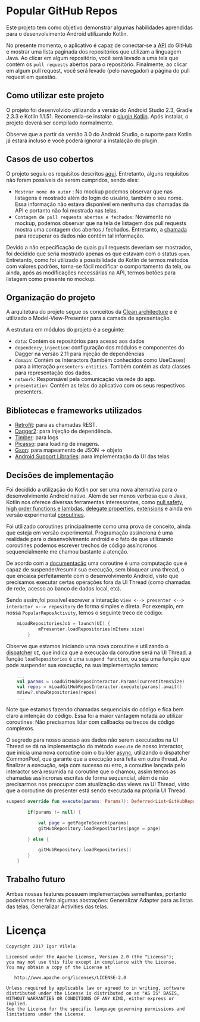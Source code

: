 # Popular GitHub Repos

Este projeto tem como objetivo demonstrar algumas habilidades aprendidas para o desenvolvimento Android utilizando Kotlin.

No presente momento, o aplicativo é capaz de conectar-se a [API](https://developer.github.com/v3/) do GitHub e mostrar uma lista paginada dos repositórios que utilizam a linguagem Java. Ao clicar em algum repositório, você será levado a uma tela que contém os `pull requests` abertos para o repositório. Finalmente, ao clicar em algum pull request, você será levado (pelo navegador) a página do pull request em questão.

## Como utilizar este projeto

O projeto foi desenvolvido utilizando a versão do Android Studio 2.3, Gradle 2.3.3 e Kotlin 1.1.51. Recomenda-se instalar o [plugin Kotlin](https://kotlinlang.org/docs/tutorials/kotlin-android.html). Após instalar, o projeto deverá ser compilado normalmente. 

Observe que a partir da versão 3.0 do Android Studio, o suporte para Kotlin já estará incluso e você poderá ignorar a instalação do plugin.

## Casos de uso cobertos

O projeto seguiu os requisitos descritos [aqui](https://github.com/appprova/desafio-mobile-android/blob/master/README.md). Entretanto, alguns requisitos não foram possíveis de serem cumpridos, sendo eles:

- `Mostrar nome do autor` : No mockup podemos observar que nas listagens é mostrado além do login do usuário, também o seu nome. Essa informação não estava disponível em nenhuma das chamadas da API e portanto não foi mostrada nas telas.
- `Contagem de pull requests abertos e fechados`: Novamente no mockup, podemos observar que na tela de listagem dos pull requests mostra uma contagem dos abertos / fechados. Entretanto, a [chamada](https://developer.github.com/v3/pulls/#list-pull-requests) para recuperar os dados não contém tal informação.

Devido a não especificação de quais pull requests deveriam ser mostrados, foi decidido que seria mostrado apenas os que estavam com o status `open`. Entretanto, como foi utilizado a possibilidade do Kotlin de termos métodos com valores padrões, torna-se fácil modificar o comportamento da tela, ou ainda, após as modificações necessárias na API, termos botões para listagem como presente no mockup.

## Organização do projeto

A arquitetura do projeto segue os conceitos da [Clean architecture](https://8thlight.com/blog/uncle-bob/2012/08/13/the-clean-architecture.html) e é utilizado o Model-View-Presenter para a camada de apresentação.

A estrutura em módulos do projeto é a seguinte:

- `data`: Contém os repositórios para acesso aos dados
- `dependency_injection`: configuração dos módulos e componentes do Dagger na versão 2.11 para injeção de dependências
- `domain`: Contém os Interactors (também conhecidos como UseCases) para a interação `presenters-entities`. Também contém as data classes para representação dos dados.
- `network`: Responsável pela comunicação via rede do app.
- `presentation`: Contém as telas do aplicativo com os seus respectivos presenters.

## Bibliotecas e frameworks utilizados

- [Retrofit](http://square.github.io/retrofit/): para as chamadas REST.
- [Dagger2](https://github.com/google/dagger): para injeção de dependência.
- [Timber](https://github.com/JakeWharton/timber): para logs
- [Picasso](https://github.com/square/picasso): para loading de imagens.
- [Gson](https://github.com/google/gson): para mapeamento de JSON -> objeto
- [Android Support Libraries](https://developer.android.com/topic/libraries/support-library/index.html): para implementação da UI das telas

## Decisões de implementação

Foi decidido a utilização do Kotlin por ser uma nova alternativa para o desenvolvimento Android nativo. Além de ser menos verbosa que o Java, Kotlin nos oferece diversas ferramentas interessantes, como [null safety](https://kotlinlang.org/docs/reference/null-safety.html), [high order functions e lambdas](https://kotlinlang.org/docs/reference/lambdas.html), [delegate properties](https://kotlinlang.org/docs/reference/delegated-properties.html), [extensions](https://kotlinlang.org/docs/reference/extensions.html) e ainda em versão experimental [coroutines](https://github.com/Kotlin/kotlinx.coroutines).

Foi utilizado coroutines principalmente como uma prova de conceito, ainda que esteja em versão experimental. Programação assíncrona é uma realidade para o desenvolvimento android e o fato de que utilizando coroutines podemos escrever trechos de código assíncronos sequencialmente me chamou bastante a atenção.

De acordo com a [documentação](https://kotlinlang.org/docs/reference/coroutines.html) uma coroutine é uma computação que é capaz de suspender/resumir sua execução, sem bloquear uma thread, o que encaixa perfeitamente com o desenvolvimento Android, visto que precisamos executar certas operações fora da UI Thread (como chamadas de rede, acesso ao banco de dados local, etc).

Sendo assim,foi possível escrever a interação `view <--> presenter <--> interactor <--> repository` de forma simples e direta. Por exemplo, em nossa `PopularReposActivity`, temos o seguinte treco de código:

```kotlin
    mLoadRepositoriesJob = launch(UI) {
            mPresenter.loadRepositories(mItems.size)
        }

```
Observe que estamos iniciando uma nova coroutine e utilizando o [dispatcher](https://github.com/Kotlin/kotlinx.coroutines/blob/master/coroutines-guide.md#dispatchers-and-threads) `UI`, que indica que a execução da coroutine será na UI Thread. a função `loadRepositories` é uma `suspend function`, ou seja uma função que pode suspender sua execução, na sua implementação temos: 

```kotlin
    ...
    val params = LoadGitHubReposInteractor.Params(currentItemsSize)
    val repos = mLoadGitHubReposInteractor.execute(params).await()
    mView?.showRepositories(repos)
    ...
```
Note que estamos fazendo chamadas sequenciais do código e fica bem claro a intenção do código. Essa foi a maior vantagem notada ao utilizar coroutines: Não precisamos lidar com callbacks ou trecos de código complexos.

O segredo para nosso acesso aos dados não serem executados na UI Thread se dá na implementação do método `execute` de nosso Interactor, que inicia uma nova coroutine com o builder [async](https://github.com/Kotlin/kotlinx.coroutines/blob/master/coroutines-guide.md#concurrent-using-async), utilizando o dispatcher CommonPool, que garante que a execução será feita em outra thread. Ao finalizar a execução, seja com sucesso ou erro, a coroutine lançada pelo interactor será resumida na coroutine que o chamou, assim temos as chamadas assíncronas escritas de forma sequencial, além de não precisarmos nos preocupar com atualização das views na  UI Thread, visto que a coroutine do presenter está sendo executada na própria UI Thread.

```kotlin
suspend override fun execute(params: Params?): Deferred<List<GitHubRepo>> = async(CommonPool) {

        if(params != null) {

            val page = getPageToSearch(params)
            gitHubRepository.loadRepositories(page = page)

        } else {

            gitHubRepository.loadRepositories()
        }
    }
```

## Trabalho futuro

Ambas nossas features possuem implementações semelhantes, portanto poderiamos ter feito algumas abstrações: Generalizar Adapter para as listas das telas, Generalizar Activities das telas.

# Licença

    Copyright 2017 Igor Vilela

    Licensed under the Apache License, Version 2.0 (the "License");
    you may not use this file except in compliance with the License.
    You may obtain a copy of the License at

       http://www.apache.org/licenses/LICENSE-2.0

    Unless required by applicable law or agreed to in writing, software
    distributed under the License is distributed on an "AS IS" BASIS,
    WITHOUT WARRANTIES OR CONDITIONS OF ANY KIND, either express or implied.
    See the License for the specific language governing permissions and
    limitations under the License.
